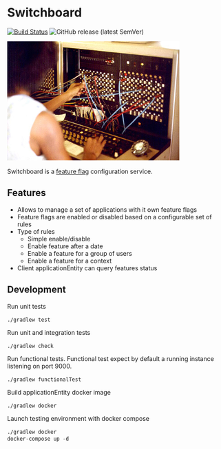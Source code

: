 # Switchboard

[![Build Status](https://jenkins-prod.api-platforms.telegraph.co.uk/buildStatus/icon?job=Dashboard%2Fswitchboard%2F1.x.x)](https://jenkins-prod.api-platforms.telegraph.co.uk/job/Dashboard/view/Utils/job/switchboard/job/1.x.x/)
![GitHub release (latest SemVer)](https://img.shields.io/github/v/release/telegraph/switchboard?sort=semver)

![Switchboard photo by Joseph A. Carr](/media/switchboard.jpg "Switchboard photo by Joseph A. Carr")

Switchboard is a [feature flag](https://martinfowler.com/articles/feature-toggles.html) configuration service.

## Features

- Allows to manage a set of applications with it own feature flags
- Feature flags are enabled or disabled based on a configurable set of rules
- Type of rules
  - Simple enable/disable
  - Enable feature after a date
  - Enable a feature for a group of users
  - Enable a feature for a context
- Client applicationEntity can query features status

## Development

Run unit tests

```shell script
./gradlew test
```

Run unit and integration tests

```shell script
./gradlew check
```

Run functional tests. Functional test expect by default a running instance listening on 
port 9000.

```shell script
./gradlew functionalTest
```

Build applicationEntity docker image

```shell script
./gradlew docker
```

Launch testing environment with docker compose

```shell script
./gradlew docker
docker-compose up -d
```
